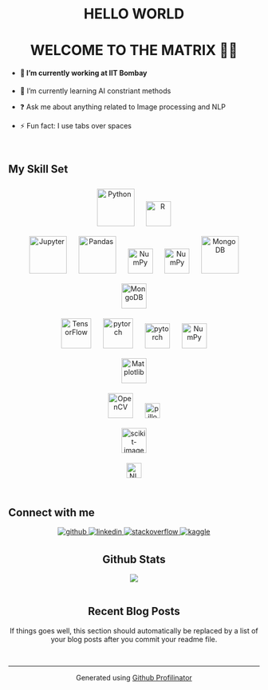 # <div align="center">HELLO WORLD</div>  
  

# <div align="center">WELCOME TO THE MATRIX 👨‍💻</div>  
  

- #### 🔭 I’m currently working at IIT Bombay  
  

- 🌱 I’m currently learning AI constriant methods  
  

- ❓ Ask me about anything related to Image processing and NLP  
  

- ⚡ Fun fact: I use tabs over spaces  
  

<br/>  


## My Skill Set    
  
<div align="center">  
  
<img style="margin: 10px" src="https://devicons.github.io/devicon/devicon.git/icons/python/python-original.svg" alt="Python" height="75" />

   <img style="margin: 10px" src="https://www.r-project.org/Rlogo.png" alt="R" height="50" />

</br>

<img style="margin: 10px" src="https://assets-cdn.anaconda.com/assets/resources/open-source/Jupyter_logo.svg" alt="Jupyter" height="75" />

<img style="margin: 10px" src="https://assets-cdn.anaconda.com/assets/resources/open-source/Pandas_logo.svg" alt="Pandas" height="75" />

<img style="margin: 10px" src="https://assets-cdn.anaconda.com/assets/resources/open-source/NumPy_logo.svg" alt="NumPy" height="50" />

<img style="margin: 10px" src="https://www.anaconda.com/imager/assetsdo/resources/open-source/8947/1811108_4be5a24f83a061afe74337411372d6be.png" alt="NumPy" height="50" />

<img style="margin: 10px" src="https://devicons.github.io/devicon/devicon.git/icons/mongodb/mongodb-original-wordmark.svg" alt="MongoDB" height="75" />   

<img style="margin: 10px" src="https://www.cryt.ie/wp-content/uploads/2020/03/scrapy.png" alt="MongoDB" height="50" />


</br>

<img style="margin: 10px" src="https://www.vectorlogo.zone/logos/tensorflow/tensorflow-icon.svg" alt="TensorFlow" height="60" />

<img style="margin: 10px" src="https://www.vectorlogo.zone/logos/pytorch/pytorch-icon.svg" alt="pytorch" height="60" />

<img style="margin: 10px" src="https://keras.io/img/logo.png" alt="pytorch" height="50" />   

<img style="margin: 10px" src="https://scikit-learn.org/stable/_static/scikit-learn-logo-small.png" alt="NumPy" height="50" />

</br>


<img style="margin: 10px" src="https://assets-cdn.anaconda.com/assets/resources/open-source/matplotlib-1.svg" alt="Matplotlib" height="50" />  

</br>
  

<img style="margin: 10px" src="https://www.vectorlogo.zone/logos/opencv/opencv-icon.svg" alt="OpenCV" height="50" />
 
<img style="margin: 10px" src="https://assets-cdn.anaconda.com/assets/resources/open-source/pillow-logo.svg" alt="pillow" height="30" />  
</br>
<img style="margin: 10px" src="https://scikit-image.org/_static/img/logo.png" alt="scikit-image" height="50" />  

</br>

<img style="margin: 10px" src="https://assets-cdn.anaconda.com/assets/resources/open-source/nltk-logo.svg" alt="NLTK" height="30" />  

  
</div></td></tr></table> 
  

<br/>  


## Connect with me  
<div align="center">
<a href="https://github.com/charlie6echo" target="_blank">
<img src=https://img.shields.io/badge/github-%2324292e.svg?&style=for-the-badge&logo=github&logoColor=white alt=github style="margin-bottom: 5px;" />
</a>
<a href="https://linkedin.com/in/shubhamc6e" target="_blank">
<img src=https://img.shields.io/badge/linkedin-%231E77B5.svg?&style=for-the-badge&logo=linkedin&logoColor=white alt=linkedin style="margin-bottom: 5px;" />
</a>
<a href="https://stackoverflow.com/users/11075575" target="_blank">
<img src=https://img.shields.io/badge/stackoverflow-%23F28032.svg?&style=for-the-badge&logo=stackoverflow&logoColor=white alt=stackoverflow style="margin-bottom: 5px;" />
</a>
<a href="https://www.kaggle.com/charlie6echo " target="_blank">
<img src=https://img.shields.io/badge/kaggle-%2344BAE8.svg?&style=for-the-badge&logo=kaggle&logoColor=white alt=kaggle style="margin-bottom: 5px;" />
</a>  
  

<br/>  


## Github Stats  
<div align="center"><img src="https://github-readme-stats.vercel.app/api?username=charlie6echo&show_icons=true&count_private=true" align="center" /></div>  

<br/>  


## Recent Blog Posts  
<!-- BLOG-POST-LIST:START -->  
If things goes well, this section should automatically be replaced by a list of your blog posts after you commit your readme file. 
<!-- BLOG-POST-LIST:END -->
<br />

----
<div align="center">Generated using <a href="https://profilinator.rishav.dev/" target="_blank">Github Profilinator</a></div>
